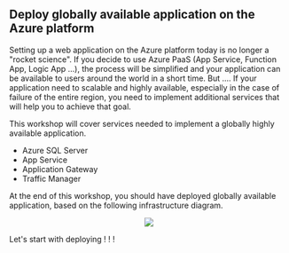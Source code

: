 ## Deploy globally available application on the Azure platform

Setting up a web application on the Azure platform today is no longer a "rocket science". If you decide to use Azure PaaS (App Service, Function App, Logic App ...), the process will be simplified and your application can be available to users around the world in a short time. But .... If your application need to scalable and highly available, especially in the case of failure of the entire region, you need to implement additional services that will help you to achieve that goal.

This workshop will cover services needed to implement a globally highly available application.

 - Azure SQL Server
 - App Service
 - Application Gateway
 - Traffic Manager



At the end of this workshop, you should have deployed globally available application, based on the following infrastructure diagram.

<p align="center">
  <img src="https://raw.githubusercontent.com/PremiumEducation/Deploy_Globally_Available_Application/master/GloballyAvailableApplication.PNG">
</p>



Let's start with deploying ! ! !